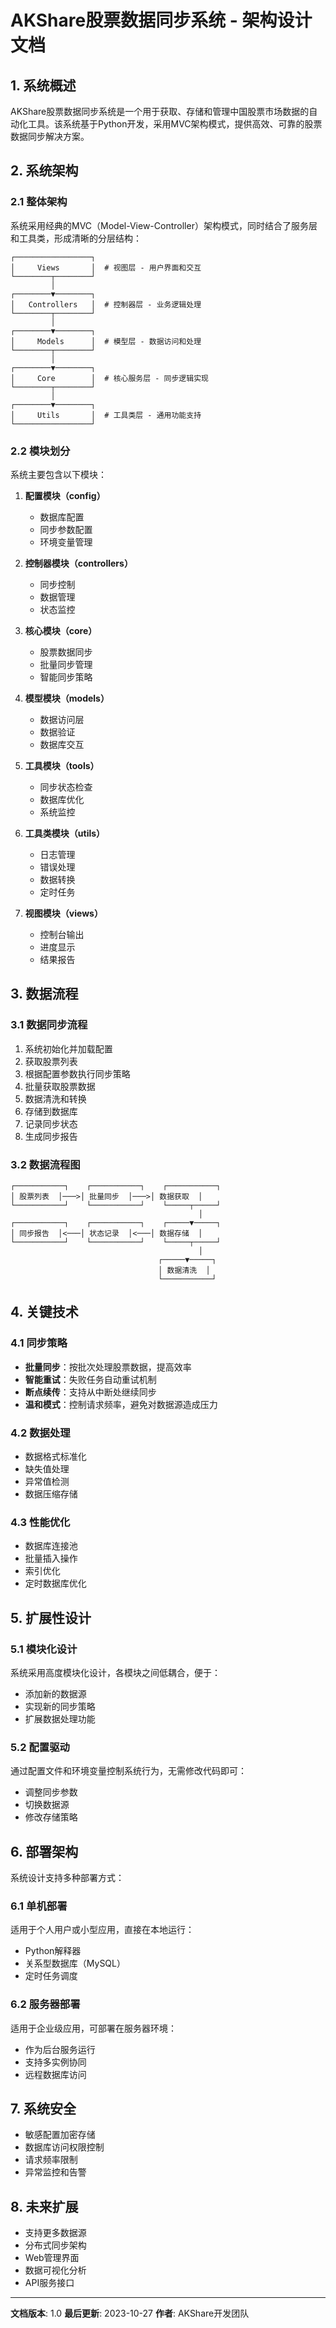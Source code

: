 # AKShare股票数据同步系统 - 架构设计文档

## 1. 系统概述
AKShare股票数据同步系统是一个用于获取、存储和管理中国股票市场数据的自动化工具。该系统基于Python开发，采用MVC架构模式，提供高效、可靠的股票数据同步解决方案。

## 2. 系统架构

### 2.1 整体架构
系统采用经典的MVC（Model-View-Controller）架构模式，同时结合了服务层和工具类，形成清晰的分层结构：

```
┌─────────────────┐
│     Views       │  # 视图层 - 用户界面和交互
└────────┬────────┘
         │
┌────────▼────────┐
│   Controllers   │  # 控制器层 - 业务逻辑处理
└────────┬────────┘
         │
┌────────▼────────┐
│     Models      │  # 模型层 - 数据访问和处理
└────────┬────────┘
         │
┌────────▼────────┐
│     Core        │  # 核心服务层 - 同步逻辑实现
└────────┬────────┘
         │
┌────────▼────────┐
│     Utils       │  # 工具类层 - 通用功能支持
└─────────────────┘
```

### 2.2 模块划分
系统主要包含以下模块：

1. **配置模块（config）**
   - 数据库配置
   - 同步参数配置
   - 环境变量管理

2. **控制器模块（controllers）**
   - 同步控制
   - 数据管理
   - 状态监控

3. **核心模块（core）**
   - 股票数据同步
   - 批量同步管理
   - 智能同步策略

4. **模型模块（models）**
   - 数据访问层
   - 数据验证
   - 数据库交互

5. **工具模块（tools）**
   - 同步状态检查
   - 数据库优化
   - 系统监控

6. **工具类模块（utils）**
   - 日志管理
   - 错误处理
   - 数据转换
   - 定时任务

7. **视图模块（views）**
   - 控制台输出
   - 进度显示
   - 结果报告

## 3. 数据流程

### 3.1 数据同步流程
1. 系统初始化并加载配置
2. 获取股票列表
3. 根据配置参数执行同步策略
4. 批量获取股票数据
5. 数据清洗和转换
6. 存储到数据库
7. 记录同步状态
8. 生成同步报告

### 3.2 数据流程图
```
┌───────────┐    ┌───────────┐    ┌───────────┐
│ 股票列表  │───>│ 批量同步  │───>│ 数据获取  │
└───────────┘    └───────────┘    └─────┬─────┘
                                          │
┌───────────┐    ┌───────────┐    ┌─────▼─────┐
│ 同步报告  │<───│ 状态记录  │<───│ 数据存储  │
└───────────┘    └───────────┘    └─────┬─────┘
                                          │
                                 ┌─────▼─────┐
                                 │ 数据清洗  │
                                 └───────────┘
```

## 4. 关键技术

### 4.1 同步策略
- **批量同步**：按批次处理股票数据，提高效率
- **智能重试**：失败任务自动重试机制
- **断点续传**：支持从中断处继续同步
- **温和模式**：控制请求频率，避免对数据源造成压力

### 4.2 数据处理
- 数据格式标准化
- 缺失值处理
- 异常值检测
- 数据压缩存储

### 4.3 性能优化
- 数据库连接池
- 批量插入操作
- 索引优化
- 定时数据库优化

## 5. 扩展性设计

### 5.1 模块化设计
系统采用高度模块化设计，各模块之间低耦合，便于：
- 添加新的数据源
- 实现新的同步策略
- 扩展数据处理功能

### 5.2 配置驱动
通过配置文件和环境变量控制系统行为，无需修改代码即可：
- 调整同步参数
- 切换数据源
- 修改存储策略

## 6. 部署架构
系统设计支持多种部署方式：

### 6.1 单机部署
适用于个人用户或小型应用，直接在本地运行：
- Python解释器
- 关系型数据库（MySQL）
- 定时任务调度

### 6.2 服务器部署
适用于企业级应用，可部署在服务器环境：
- 作为后台服务运行
- 支持多实例协同
- 远程数据库访问

## 7. 系统安全
- 敏感配置加密存储
- 数据库访问权限控制
- 请求频率限制
- 异常监控和告警

## 8. 未来扩展
- 支持更多数据源
- 分布式同步架构
- Web管理界面
- 数据可视化分析
- API服务接口

---

**文档版本**: 1.0
**最后更新**: 2023-10-27
**作者**: AKShare开发团队